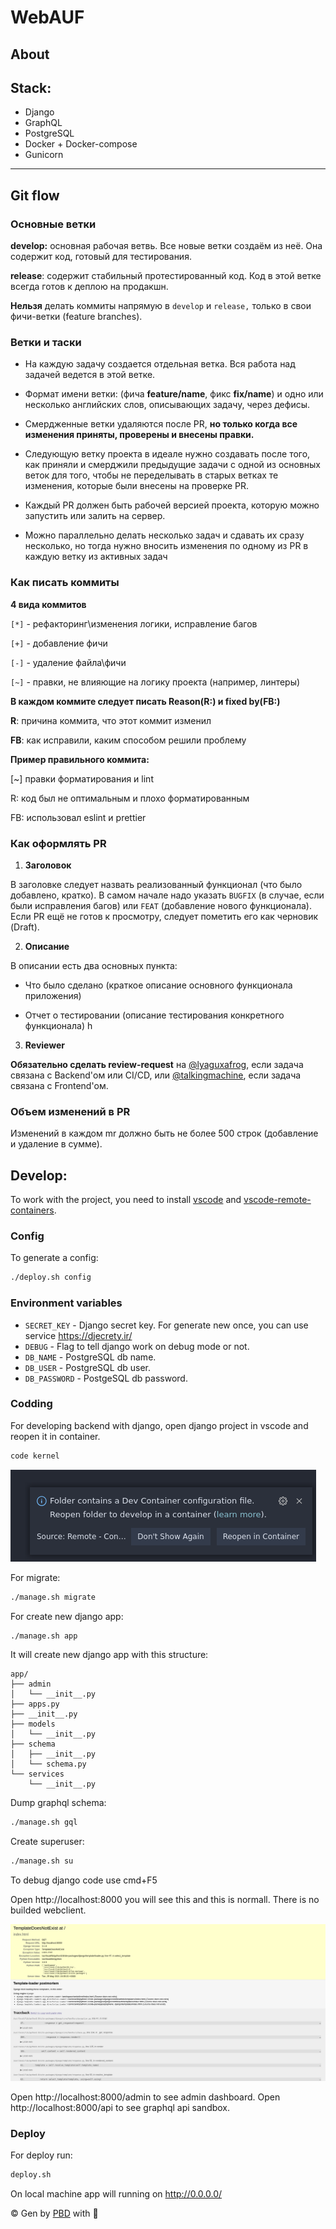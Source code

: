 # WebAUF

## About
<!-- Yor description here -->

## Stack:
* Django
* GraphQL
* PostgreSQL
* Docker + Docker-compose
* Gunicorn
---


## Git flow

### Основные ветки

**develop:** основная рабочая ветвь. Все новые ветки создаём из неё.  Она содержит код, готовый для тестирования.

**release**: содержит стабильный протестированный код. Код в этой ветке всегда готов к деплою на продакшн.

**Нельзя** делать коммиты напрямую в `develop` и `release,` только в свои фичи-ветки (feature branches).

### Ветки и таски

* На каждую задачу создается отдельная ветка. Вся работа над задачей ведется в этой ветке.

* Формат имени ветки: (фича **feature/name**, фикс **fix/name**) и одно или несколько английских слов, описывающих задачу, через дефисы.

* Смердженные ветки удаляются после PR, **но только когда все изменения приняты, проверены и внесены правки.**

*  Следующую ветку проекта в идеале нужно создавать после того, как приняли и смерджили предыдущие задачи с одной из основных веток для того, чтобы не переделывать в старых ветках те изменения, которые были внесены на проверке PR.

* Каждый PR должен быть рабочей версией проекта, которую можно запустить или залить на сервер.

* Можно параллельно делать несколько задач и сдавать их сразу несколько, но тогда нужно вносить изменения по одному из PR в каждую ветку из активных задач

### Как писать коммиты

**4 вида коммитов**

`[*]` - рефакторинг\изменения логики, исправление багов

`[+]` - добавление фичи

`[-]` - удаление файла\фичи

`[~]` - правки, не влияющие на логику проекта (например, линтеры)

**В каждом коммите следует писать Reason(R:) и fixed by(FB:)**

**R**: причина коммита, что этот коммит изменил

**FB**: как исправили, каким способом решили проблему

**Пример правильного коммита:**

[~] правки форматирования и lint

R: код был не оптимальным и плохо форматированным

FB: использовал eslint и prettier

### Как оформлять PR

1. **Заголовок**

В заголовке следует назвать реализованный функционал (что было добавлено, кратко). В самом начале надо указать `BUGFIX` (в случае, если были исправления багов) или `FEAT` (добавление нового функционала). Если PR ещё не готов к просмотру, следует пометить его как черновик (Draft).

2. **Описание**

В описании есть два основных пункта:

* Что было сделано (краткое описание основного функционала приложения)

* Отчет о тестировании (описание тестирования конкретного функционала)
h
3. **Reviewer**

**Обязательно сделать review-request** на [@lyaguxafrog](https://github.com/lyaguxafrog), если задача связана с Backend'ом или CI/CD, или [@talkingmachine](https://github.com/talkingmachine), если задача связана с Frontend'ом.

### Объем изменений в PR

Изменений в каждом mr должно быть не более 500 строк (добавление и удаление в сумме).


## Develop:

To work with the project, you need to install [vscode](https://code.visualstudio.com/) and [vscode-remote-containers](https://code.visualstudio.com/docs/remote/containers).

### Config
To generate a config:
```bash
./deploy.sh config
```

### Environment variables
 * `SECRET_KEY` - Django secret key. For generate new once, you can use service https://djecrety.ir/
 * `DEBUG` - Flag to tell django work on debug mode or not.
* `DB_NAME` - PostgreSQL db name.
* `DB_USER` - PostgreSQL db user.
* `DB_PASSWORD` - PostgeSQL db password.


### Codding

For developing backend with django, open django project in vscode and reopen it in container.


```bash
code kernel
```

![reopen](https://github.com/lyaguxafrog/python-backend-devcontainers/blob/release/docs/pics/reopen.png?raw=true)

For migrate:
```bash
./manage.sh migrate
```

For create new django app:
```bash
./manage.sh app
```

It will create new django app with this structure:
```
app/
├── admin
│   └── __init__.py
├── apps.py
├── __init__.py
├── models
│   └── __init__.py
├── schema
│   ├── __init__.py
│   └── schema.py
└── services
    └── __init__.py
```
Dump graphql schema:
```bash
./manage.sh gql
```


Create superuser:
```bash
./manage.sh su
```

To debug django code use cmd+F5

Open http://localhost:8000 you will see this and this is normall. There is no builded webclient.

![localhost](https://github.com/lyaguxafrog/python-backend-devcontainers/blob/release/docs/pics/localhost_8000.png?raw=true)

Open http://localhost:8000/admin to see admin dashboard. Open http://localhost:8000/api to see graphql api sandbox.


### Deploy
For deploy run:
```bash
deploy.sh
```

On local machine app will running on http://0.0.0.0/


&copy; Gen by [PBD](https://lyaguxafrog/python-backend-devcontainers) with 💚
